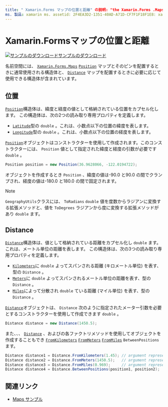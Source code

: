 ```yaml
---
title: " Xamarin.Forms マップの位置と距離" の説明: "the Xamarin.Forms .Maps 名前空間には、マップとそのピンを配置するときに通常使用される位置構造体と、マップを配置するときに必要に応じて使用できる距離構造体が含まれます。
ms. 製品: xamarin ms. assetid: 2F4EA3D2-1351-40AD-A71D-CF7F1F18F1E8: xamarin-forms author: davidbritch ms. author: dabritch ms. date: 03/10/2020 no loc: [ Xamarin.Forms , Xamarin.Essentials ]
---
```


# <a name="xamarinforms-map-position-and-distance"></a>Xamarin.Formsマップの位置と距離

[![サンプルのダウンロード](~/media/shared/download.png)サンプルのダウンロード](https://docs.microsoft.com/samples/xamarin/xamarin-forms-samples/workingwithmaps)

名前空間には、 [`Xamarin.Forms.Maps`](xref:Xamarin.Forms.Maps) [`Position`](xref:Xamarin.Forms.Maps.Position) マップとそのピンを配置するときに通常使用される構造体と、 [`Distance`](xref:Xamarin.Forms.Maps.Distance) マップを配置するときに必要に応じて使用できる構造体が含まれています。

## <a name="position"></a>位置

[`Position`](xref:Xamarin.Forms.Maps.Position)構造体は、緯度と経度の値として格納されている位置をカプセル化します。 この構造体は、次の2つの読み取り専用プロパティを定義します。

- [`Latitude`](xref:Xamarin.Forms.Maps.Position.Latitude)型の `double` 。これは、小数点以下の位置の緯度を表します。
- [`Longitude`](xref:Xamarin.Forms.Maps.Position.Longitude)型の `double` 。これは、小数点以下の位置の経度を表します。

[`Position`](xref:Xamarin.Forms.Maps.Position)オブジェクトはコンストラクターを使用して作成されます。このコンストラクターには、 `Position` 値として指定された緯度と経度の引数が必要です `double` 。

```csharp
Position position = new Position(36.9628066, -122.0194722);
```

オブジェクトを作成するとき `Position` 、緯度の値は-90.0 と90.0 の間でクランプされ、経度の値は-180.0 と180.0 の間で固定されます。

> [!NOTE]
> `GeographyUtils`クラスには、 `ToRadians` `double` 値を度数からラジアンに変換する拡張メソッドと、値を `ToDegrees` ラジアンから度に変換する拡張メソッドがあり `double` ます。

## <a name="distance"></a>Distance

[`Distance`](xref:Xamarin.Forms.Maps.Distance)構造体は、値として格納されている距離をカプセル化し `double` ます。これは、メートル単位の距離を表します。 この構造体は、次の3つの読み取り専用プロパティを定義します。

- [`Kilometers`](xref:Xamarin.Forms.Maps.Distance.Kilometers)に `double` よってスパンされる距離 (キロメートル単位) を表す、型の `Distance` 。
- [`Meters`](xref:Xamarin.Forms.Maps.Distance.Meters)に `double` よってスパンされるメートル単位の距離を表す、型の `Distance` 。
- [`Miles`](xref:Xamarin.Forms.Maps.Distance.Miles)によって分散され `double` ている距離 (マイル単位) を表す、型の `Distance` 。

[`Distance`](xref:Xamarin.Forms.Maps.Distance)オブジェクトは、 `Distance` 次のように指定されたメーター引数を必要とするコンストラクターを使用して作成できます `double` 。

```csharp
Distance distance = new Distance(1450.5);
```

また、、、 [`Distance`](xref:Xamarin.Forms.Maps.Distance) 、およびの各ファクトリメソッドを使用してオブジェクトを作成することもでき [`FromKilometers`](xref:Xamarin.Forms.Maps.Distance.FromKilometers*) [`FromMeters`](xref:Xamarin.Forms.Maps.Distance.FromMeters*) [`FromMiles`](xref:Xamarin.Forms.Maps.Distance.FromMiles*) `BetweenPositions` ます。

```csharp
Distance distance1 = Distance.FromKilometers(1.45); // argument represents the number of kilometers
Distance distance2 = Distance.FromMeters(1450.5);   // argument represents the number of meters
Distance distance3 = Distance.FromMiles(0.969);     // argument represents the number of miles
Distance distance4 = Distance.BetweenPositions(position1, position2);
```

## <a name="related-links"></a>関連リンク

- [Maps サンプル](https://docs.microsoft.com/samples/xamarin/xamarin-forms-samples/workingwithmaps)
